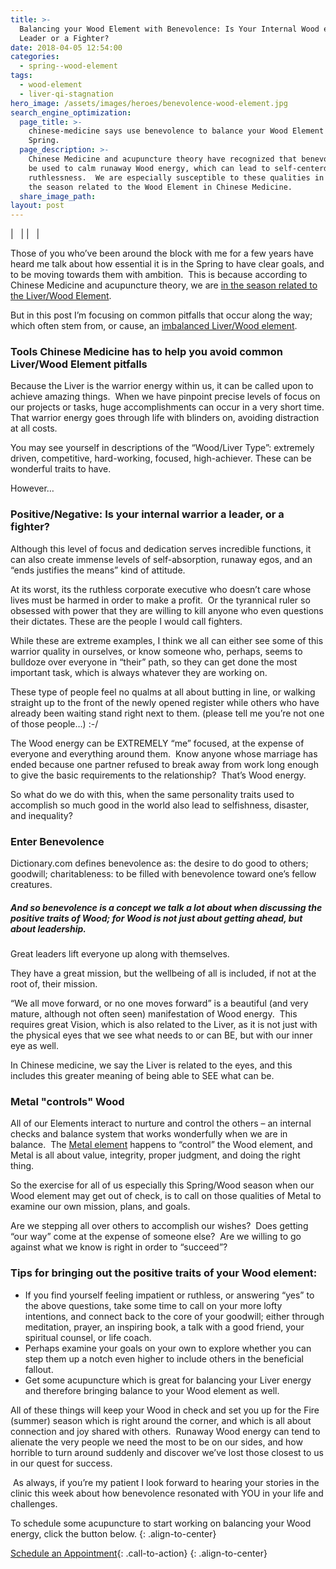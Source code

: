 ```yaml
---
title: >-
  Balancing your Wood Element with Benevolence: Is Your Internal Wood energy a
  Leader or a Fighter?
date: 2018-04-05 12:54:00
categories:
  - spring--wood-element
tags:
  - wood-element
  - liver-qi-stagnation
hero_image: /assets/images/heroes/benevolence-wood-element.jpg
search_engine_optimization:
  page_title: >-
    chinese-medicine says use benevolence to balance your Wood Element this
    Spring.
  page_description: >-
    Chinese Medicine and acupuncture theory have recognized that benevolence can
    be used to calm runaway Wood energy, which can lead to self-centerdness and
    ruthlessness.  We are especially susceptible to these qualities in Spring,
    the season related to the Wood Element in Chinese Medicine.
  share_image_path:
layout: post
---
```


| &nbsp; |
| &nbsp; |

Those of you who’ve been around the block with me for a few years have heard me talk about how essential it is in the Spring to have clear goals, and to be moving towards them with ambition.&nbsp; This is because according to Chinese Medicine and acupuncture theory, we are [in the season related to the Liver/Wood Element](/2018/03/15/ready-set-wood-season-tips-for-staying-balanced-in-spring/).

But in this post I’m focusing on common pitfalls that occur along the way; which often stem from, or cause, an [imbalanced Liver/Wood element](http://www.wisdomwaysacupuncture.com/2018/05/10/the-wood-element-of-acupuncture-theory/).

### Tools Chinese Medicine has to help you avoid common Liver/Wood Element pitfalls

Because the Liver is the warrior energy within us, it can be called upon to achieve amazing things.&nbsp; When we have pinpoint precise levels of focus on our projects or tasks, huge accomplishments can occur in a very short time. That warrior energy goes through life with blinders on, avoiding distraction at all costs.

You may see yourself in descriptions of the “Wood/Liver Type”: extremely driven, competitive, hard-working, focused, high-achiever. These can be wonderful traits to have.

However…

### Positive/Negative: Is your internal warrior a leader, or a fighter?

Although this level of focus and dedication serves incredible functions, it can also create immense levels of self-absorption, runaway egos, and an “ends justifies the means” kind of attitude.&nbsp;

At its worst, its the ruthless corporate executive who doesn’t care whose lives must be harmed in order to make a profit.&nbsp; Or the tyrannical ruler so obsessed with power that they are willing to kill anyone who even questions their dictates. These are the people I would call fighters.

While these are extreme examples, I think we all can either see some of this warrior quality in ourselves, or know someone who, perhaps, seems to bulldoze over everyone in “their” path, so they can get done the most important task, which is always whatever they are working on.

These type of people feel no qualms at all about butting in line, or walking straight up to the front of the newly opened register while others who have already been waiting stand right next to them. (please tell me you’re not one of those people…) :-/&nbsp;

The Wood energy can be EXTREMELY “me” focused, at the expense of everyone and everything around them.&nbsp; Know anyone whose marriage has ended because one partner refused to break away from work long enough to give the basic requirements to the relationship?&nbsp; That’s Wood energy.

So what do we do with this, when the same personality traits used to accomplish so much good in the world also lead to selfishness, disaster, and inequality?

### Enter Benevolence

Dictionary.com defines benevolence as: the desire to do good to others; goodwill; charitableness: to be filled with benevolence toward one’s fellow creatures.

##### And so benevolence is a concept we talk a lot about when discussing the positive traits of Wood; for Wood is not just about getting ahead, but about leadership.&nbsp;

Great leaders lift everyone up along with themselves.&nbsp;

They have a great mission, but the wellbeing of all is included, if not at the root of, their mission.&nbsp;

“We all move forward, or no one moves forward” is a beautiful (and very mature, although not often seen) manifestation of Wood energy.&nbsp; This requires great Vision, which is also related to the Liver, as it is not just with the physical eyes that we see what needs to or can BE, but with our inner eye as well.

In Chinese medicine, we say the Liver is related to the eyes, and this includes this greater meaning of being able to SEE what can be.

### Metal "controls" Wood

All of our Elements interact to nurture and control the others – an internal checks and balance system that works wonderfully when we are in balance.&nbsp; The [Metal element](http://www.wisdomwaysacupuncture.com/2016/11/05/metal-season-the-time-for-learning-about-letting-go-but-that-whats-of-value-remains/) happens to “control” the Wood element, and Metal is all about value, integrity, proper judgment, and doing the right thing.

So the exercise for all of us especially this Spring/Wood season when our Wood element may get out of check, is to call on those qualities of Metal to examine our own mission, plans, and goals.&nbsp;

Are we stepping all over others to accomplish our wishes?&nbsp; Does getting “our way” come at the expense of someone else?&nbsp; Are we willing to go against what we know is right in order to “succeed”?

### Tips for bringing out the positive traits of your Wood element:

* If you find yourself feeling impatient or ruthless, or answering “yes” to the above questions, take some time to call on your more lofty intentions, and connect back to the core of your goodwill; either through meditation, prayer, an inspiring book, a talk with a good friend, your spiritual counsel, or life coach.
* Perhaps examine your goals on your own to explore whether you can step them up a notch even higher to include others in the beneficial fallout.
* Get some acupuncture which is great for balancing your Liver energy and therefore bringing balance to your Wood element as well.

All of these things will keep your Wood in check and set you up for the Fire (summer) season which is right around the corner, and which is all about connection and joy shared with others.&nbsp; Runaway Wood energy can tend to alienate the very people we need the most to be on our sides, and how horrible to turn around suddenly and discover we’ve lost those closest to us in our quest for success.

&nbsp;As always, if you’re my patient I look forward to hearing your stories in the clinic this week about how benevolence resonated with YOU in your life and challenges.

To schedule some acupuncture to start working on balancing your Wood energy, click the button below.
{: .align-to-center}

[Schedule an Appointment](http://www.wisdomwaysacupuncture.com/acupuncture-appointment-scheduling/ "Online Acupuncture Scheduling"){: .call-to-action}
{: .align-to-center}